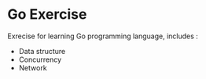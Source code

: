 # Go Exercise

Exrecise for learning Go programming language, includes :

 * Data structure
 * Concurrency
 * Network